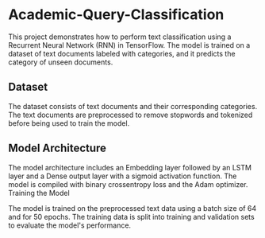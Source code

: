 # Academic-Query-Classification

This project demonstrates how to perform text classification using a Recurrent Neural Network (RNN) in TensorFlow. The model is trained on a dataset of text documents labeled with categories, and it predicts the category of unseen documents.

## Dataset

The dataset consists of text documents and their corresponding categories. The text documents are preprocessed to remove stopwords and tokenized before being used to train the model.

## Model Architecture

The model architecture includes an Embedding layer followed by an LSTM layer and a Dense output layer with a sigmoid activation function. The model is compiled with binary crossentropy loss and the Adam optimizer.
Training the Model

The model is trained on the preprocessed text data using a batch size of 64 and for 50 epochs. The training data is split into training and validation sets to evaluate the model's performance.
